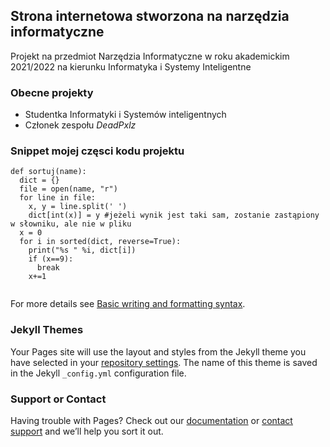 ## Strona internetowa stworzona na narzędzia informatyczne

Projekt na przedmiot Narzędzia Informatyczne w roku akademickim 2021/2022 na kierunku Informatyka i Systemy Inteligentne

### Obecne projekty

- Studentka Informatyki i Systemów inteligentnych
- Członek zespołu _DeadPxlz_

### Snippet mojej częsci kodu projektu

```
def sortuj(name):
  dict = {}
  file = open(name, "r")
  for line in file:
    x, y = line.split(' ')
    dict[int(x)] = y #jeżeli wynik jest taki sam, zostanie zastąpiony w słowniku, ale nie w pliku
  x = 0
  for i in sorted(dict, reverse=True):
    print("%s " %i, dict[i])
    if (x==9):
      break
    x+=1
 
```

For more details see [Basic writing and formatting syntax](https://docs.github.com/en/github/writing-on-github/getting-started-with-writing-and-formatting-on-github/basic-writing-and-formatting-syntax).

### Jekyll Themes

Your Pages site will use the layout and styles from the Jekyll theme you have selected in your [repository settings](https://github.com/Stepkata/Stepkata.github.io/settings/pages). The name of this theme is saved in the Jekyll `_config.yml` configuration file.

### Support or Contact

Having trouble with Pages? Check out our [documentation](https://docs.github.com/categories/github-pages-basics/) or [contact support](https://support.github.com/contact) and we’ll help you sort it out.
